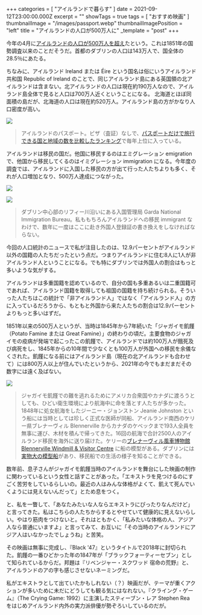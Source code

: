 +++
categories = [ "アイルランドで暮らす" ]
date = 2021-09-12T23:00:00.000Z
excerpt = ""
showTags = true
tags = [ "おすすめ映画" ]
thumbnailImage = "/images/passport.webp"
thumbnailImagePosition = "left"
title = "アイルランドの人口が500万人に"
_template = "post"
+++

今年の4月に[アイルランドの人口が500万人を超え](https://www.rte.ie/news/business/2021/0831/1243848-cso-population-figures/)たという。これは1851年の国勢調査以来のことだそうだ。首都のダブリンの人口は143万人で、国全体の28.5％にあたる。

<!--more-->

ちなみに、アイルランド Ireland または Éire という国名は俗にいうアイルランド共和国 Republic of Ireland のことで、同じアイルランド島にある英国領の北アイルランドは含まない。北アイルランドの人口は現在約190万人なので、アイルランド島全体で見ると人口は700万人近くということになる。 北海道とほぼ同面積の島だが、北海道の人口は現在約520万人。アイルランド島の方がかなり人口密度が高い。

![](/images/passport.webp)

> アイルランドのパスポート。ビザ（査証）なしで、[パスポートだけで旅行できる国と地域の数を比較したランキング](https://www.henleyglobal.com/passport-index/ranking)で毎年上位に入っている。

アイルランドは移民の国だ。他国に移民するのはエミグレーション emigration で、他国から移民してくるのはイミグレーション immigration になる。今年度の調査では、アイルランドに入国した移民の方が出て行った人たちよりも多く、それが人口増加となり、500万人達成につながった。

![](/images/burgh-quay.webp)

![](/images/immigration-office.webp)

> ダブリン中心部のリフィー川沿いにある入国管理局 Garda National Immigration Bureau。私ももちろんアイルランドへの移民 immigrant なわけで、数年に一度はここに赴き外国人登録証の書き換えをしなければならない。

今回の人口統計のニュースで私が注目したのは、12.9パーセントがアイルランド以外の国籍の人たちだったという点だ。つまりアイルランドに住む8人に1人が非アイルランド人ということになる。でも特にダブリンでは外国人の割合はもっと多いような気がする。

アイルランドは多重国籍を認めているので、自分の国も多重あるいは二重国籍可であれば、アイルランド国籍を取得しても祖国の国籍を持ち続けられる。そういった人たちはこの統計で「非アイルランド人」ではなく「アイルランド人」の方に入っているだろうから、もともと外国から来た人たちの割合は12.9パーセントよりもっと多いはずだ。

1851年以来の500万人というが、当時は1845年から7年続いた「ジャガイモ飢饉（Potato Famine または Great Famine）」の終わりの頃だ。主要食物のジャガイモの疫病が発端で起こったこの飢饉で、アイルランドでは約100万人が餓死及び病死をし、1845年からの10年間で少なくとも100万人が外国への移民を余儀なくされた。飢饉になる前にはアイルランド島（現在の北アイルランドも合わせて）には800万人以上が住んでいたというから、2021年の今でもまだまだその数字には遠く及ばない。

![](/images/jeanie-johnson.webp)

> ジャガイモ飢饉での難を逃れるためにアメリカ合衆国やカナダに渡ろうとしても、ひどい衛生環境により航海中に命を落とす人たちが多かった。1848年に処女航海をしたジーニー・ジョンストン Jeanie Johnston という船には当時としては珍しく正式な医師が同船、アイルランド南西のケリー県ブレナーヴィル Blennerville からカナダのケベックまで193人全員を無事に運び、木材を積んで帰ってきた。16回の航海で合計2500人のアイルランド移民を海外に送り届けた。ケリーの[ブレナーヴィル風車博物館 Blennerville Windmill & Visitor Centre](http://www.blennerville-windmill.ie/) に船の模型がある。ダブリンには[実物大の模型船](https://jeaniejohnston.ie/)があり、移民船での生活の様子を知ることができる。

数年前、息子さんがジャガイモ飢饉当時のアイルランドを舞台にした映画の制作に関わっているという女性と話すことがあった。「エキストラを見つけるのにすごく苦労をしているらしいの。最近の人はみんな体格がよくて、飢えて死んでいくようには見えないんだって」とため息をつく。

と、私を一瞥して、「あなたみたいな人ならエキストラにぴったりなんだけど」と言ってきた。私はこちらの人たちからするとやせていて健康的に見えないらしい。やはり筋肉をつけないと。それはともかく、「私みたいな体格の人、アジア人なら普通にいますよ」と言ってみて、お互いに「その当時のアイルランドにアジア人はいなかったでしょうね」と苦笑。

その映画は無事に完成し、『Black '47』というタイトルで2018年に封切られた。飢饉の一番ひどかった年の1847年が「ブラックフォーティーセブン」として知られているからだ。邦題は『リベンジャー・スクワッド 宿命の荒野』と、アイルランドのアの字も感じさせないネーミングだ。

私がエキストラとして出ていたかもしれない（？）映画だが、テーマが重くアクションが多いために未だにどうしても観る気にはなれない。『クライング・ゲーム』（The Crying Game: 1992）に主演したスティーブン・レア Stephen Rea をはじめアイルランド内外の実力派俳優が勢ぞろいしているのだが。
